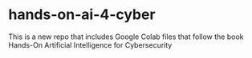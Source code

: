 # hands-on-ai-4-cyber
This is a new repo that includes Google Colab files that follow the book Hands-On Artificial Intelligence for Cybersecurity
